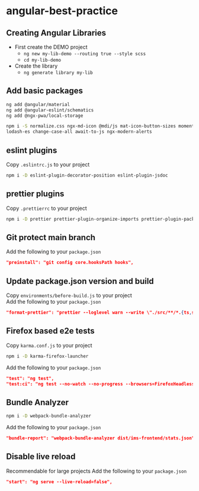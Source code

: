 # angular-best-practice

## Creating Angular Libraries

- First create the DEMO project
   - `ng new my-lib-demo --routing true --style scss`
   - `cd my-lib-demo`
- Create the library
   - `ng generate library my-lib`

## Add basic packages

```sh
ng add @angular/material
ng add @angular-eslint/schematics
ng add @ngx-pwa/local-storage

npm i -S normalize.css ngx-md-icon @mdi/js mat-icon-button-sizes moment-mini@github:ksloan/moment-mini \
lodash-es change-case-all await-to-js ngx-modern-alerts
```

## eslint plugins

Copy `.eslintrc.js` to your project

```sh
npm i -D eslint-plugin-decorator-position eslint-plugin-jsdoc
```

## prettier plugins

Copy `.prettierrc` to your project

```sh
npm i -D prettier prettier-plugin-organize-imports prettier-plugin-packagejson
```

## Git protect main branch

Add the following to your `package.json`

```json
"preinstall": "git config core.hooksPath hooks",
```

## Update package.json version and build

Copy `environments/before-build.js` to your project<br>
Add the following to your `package.json`

```json
"format-prettier": "prettier --loglevel warn --write \"./src/**/*.{ts,scss,json}\"",
```

## Firefox based e2e tests

Copy `karma.conf.js` to your project

```sh
npm i -D karma-firefox-launcher
```

Add the following to your `package.json`

```json
"test": "ng test",
"test:ci": "ng test --no-watch --no-progress --browsers=FirefoxHeadless",
```

## Bundle Analyzer

```sh
npm i -D webpack-bundle-analyzer
```

Add the following to your `package.json`

```json
"bundle-report": "webpack-bundle-analyzer dist/ims-frontend/stats.json",
```

## Disable live reload

Recommendable for large projects
Add the following to your `package.json`

```json
"start": "ng serve --live-reload=false",
```
